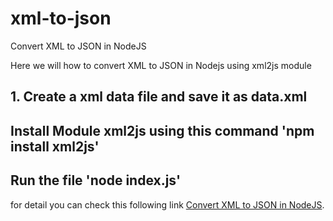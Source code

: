 # xml-to-json
Convert XML to JSON in NodeJS

Here we will how to convert XML to JSON in Nodejs using xml2js module

<h2>1. Create a xml data file and save it as data.xml</h2>
<h2> Install Module xml2js using this command 'npm install xml2js' </h2>
<h2> Run the file 'node index.js'</h2>

for detail you can check this following link [Convert XML to JSON in NodeJS](https://www.thehashcode.com/nodejs/convert-xml-to-json-in-node/). 
